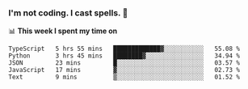 ### I'm not coding. I cast spells. 🎩

📊 **This week I spent my time on**
<!--START_SECTION:waka-->
```text
TypeScript   5 hrs 55 mins   █████████████▓░░░░░░░░░░░   55.08 % 
Python       3 hrs 45 mins   ████████▓░░░░░░░░░░░░░░░░   34.94 % 
JSON         23 mins         █░░░░░░░░░░░░░░░░░░░░░░░░   03.57 % 
JavaScript   17 mins         ▓░░░░░░░░░░░░░░░░░░░░░░░░   02.73 % 
Text         9 mins          ▒░░░░░░░░░░░░░░░░░░░░░░░░   01.52 % 
```
<!--END_SECTION:waka-->
